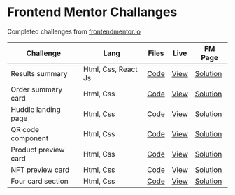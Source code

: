 # Frontend Mentor Challanges

Completed challenges from [frontendmentor.io](https://www.frontendmentor.io/)

| Challenge            | Lang                | Files                                                                                             | Live                                                                                    | FM Page                                                                                                          |
|----------------------|---------------------|---------------------------------------------------------------------------------------------------|-----------------------------------------------------------------------------------------|------------------------------------------------------------------------------------------------------------------|
| Results summary      | Html, Css, React Js | [Code](https://github.com/bilalturkmen/frontend-mentor-challenges/tree/main/four-card-section)    | [View](https://results-summaryy.netlify.app/)                                           | [Solution](https://www.frontendmentor.io/solutions/results-summary-component-with-react-js-oY58nHZGtW)           |
| Order summary card   | Html, Css           | [Code](https://github.com/bilalturkmen/frontend-mentor-challenges/tree/main/order-summary)        | [View](https://bilalturkmen.github.io/frontend-mentor-challenges/order-summary/)        | [Solution](https://www.frontendmentor.io/solutions/order-summary-card-with-flexbox-sDvU61gxez)                   |
| Huddle landing page  | Html, Css           | [Code](https://github.com/bilalturkmen/frontend-mentor-challenges/tree/main/huddle-landing-page)  | [View](https://bilalturkmen.github.io/frontend-mentor-challenges/huddle-landing-page/)  | [Solution](https://www.frontendmentor.io/solutions/huddle-landing-page-only-css-grid-P9GYLXp5KZ)                 |
| QR code component    | Html, Css           | [Code](https://github.com/bilalturkmen/frontend-mentor-challenges/tree/main/qr-code-component)    | [View](https://bilalturkmen.github.io/frontend-mentor-challenges/qr-code-component/)    | [Solution](https://www.frontendmentor.io/solutions/qr-code-component-with-flexbox-VatIn7QzgX)                    |
| Product preview card | Html, Css           | [Code](https://github.com/bilalturkmen/frontend-mentor-challenges/tree/main/product-preview-card) | [View](https://bilalturkmen.github.io/frontend-mentor-challenges/product-preview-card/) | [Solution](https://www.frontendmentor.io/solutions/product-preview-card-css-grid-and-flexbox-PPpkkmOJge)         |
| NFT preview card     | Html, Css           | [Code](https://github.com/bilalturkmen/frontend-mentor-challenges/tree/main/nft-preview-card)     | [View](https://bilalturkmen.github.io/frontend-mentor-challenges/nft-preview-card/)     | [Solution](https://www.frontendmentor.io/solutions/nft-preview-card-component-flexbox-nZkg6C_Bik)                |
| Four card section    | Html, Css           | [Code](https://github.com/bilalturkmen/frontend-mentor-challenges/tree/main/four-card-section)    | [View](https://bilalturkmen.github.io/frontend-mentor-challenges/four-card-section/)    | [Solution](https://www.frontendmentor.io/solutions/four-card-feature-section-challenge-with-css-grid-vdJDK27_nC) |


